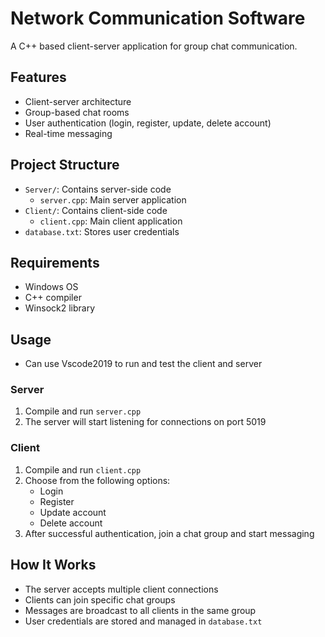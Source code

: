 # Network Communication Software

A C++ based client-server application for group chat communication.

## Features

- Client-server architecture
- Group-based chat rooms
- User authentication (login, register, update, delete account)
- Real-time messaging

## Project Structure

- `Server/`: Contains server-side code
  - `server.cpp`: Main server application
- `Client/`: Contains client-side code
  - `client.cpp`: Main client application
- `database.txt`: Stores user credentials

## Requirements

- Windows OS
- C++ compiler
- Winsock2 library

## Usage

- Can use Vscode2019 to run and test the client and server

### Server

1. Compile and run `server.cpp`
2. The server will start listening for connections on port 5019

### Client

1. Compile and run `client.cpp`
2. Choose from the following options:
   - Login
   - Register
   - Update account
   - Delete account
3. After successful authentication, join a chat group and start messaging

## How It Works

- The server accepts multiple client connections
- Clients can join specific chat groups
- Messages are broadcast to all clients in the same group
- User credentials are stored and managed in `database.txt`
